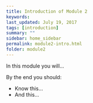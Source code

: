 ```yaml
---
title: Introduction of Module 2
keywords: 
last_updated: July 19, 2017
tags: [introduction]
summary: ""
sidebar: home_sidebar
permalink: module2-intro.html
folder: module2
---
```


In this module you will...

By the end you should:

* Know this...
* And this...
